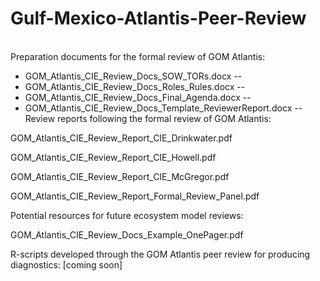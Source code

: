 # Gulf-Mexico-Atlantis-Peer-Review
<br>Preparation documents for the formal review of GOM Atlantis:<br>
- GOM_Atlantis_CIE_Review_Docs_SOW_TORs.docx -- 
- GOM_Atlantis_CIE_Review_Docs_Roles_Rules.docx -- 
- GOM_Atlantis_CIE_Review_Docs_Final_Agenda.docx -- 
- GOM_Atlantis_CIE_Review_Docs_Template_ReviewerReport.docx -- 
<br>Review reports following the formal review of GOM Atlantis:<br>

GOM_Atlantis_CIE_Review_Report_CIE_Drinkwater.pdf

GOM_Atlantis_CIE_Review_Report_CIE_Howell.pdf

GOM_Atlantis_CIE_Review_Report_CIE_McGregor.pdf

GOM_Atlantis_CIE_Review_Report_Formal_Review_Panel.pdf


Potential resources for future ecosystem model reviews:

GOM_Atlantis_CIE_Review_Docs_Example_OnePager.pdf


R-scripts developed through the GOM Atlantis peer review for producing diagnostics:
[coming soon]
